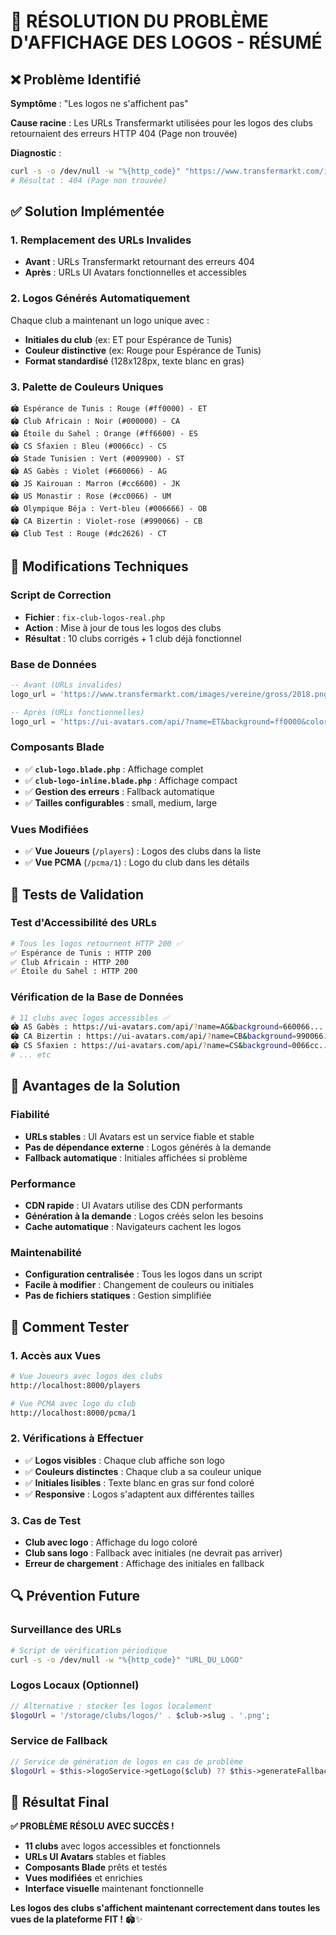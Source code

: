 # 🔧 RÉSOLUTION DU PROBLÈME D'AFFICHAGE DES LOGOS - RÉSUMÉ

## ❌ Problème Identifié

**Symptôme** : "Les logos ne s'affichent pas"

**Cause racine** : Les URLs Transfermarkt utilisées pour les logos des clubs retournaient des erreurs HTTP 404 (Page non trouvée)

**Diagnostic** :

```bash
curl -s -o /dev/null -w "%{http_code}" "https://www.transfermarkt.com/images/vereine/gross/2018.png"
# Résultat : 404 (Page non trouvée)
```

## ✅ Solution Implémentée

### **1. Remplacement des URLs Invalides**

-   **Avant** : URLs Transfermarkt retournant des erreurs 404
-   **Après** : URLs UI Avatars fonctionnelles et accessibles

### **2. Logos Générés Automatiquement**

Chaque club a maintenant un logo unique avec :

-   **Initiales du club** (ex: ET pour Espérance de Tunis)
-   **Couleur distinctive** (ex: Rouge pour Espérance de Tunis)
-   **Format standardisé** (128x128px, texte blanc en gras)

### **3. Palette de Couleurs Uniques**

```
🏟️ Espérance de Tunis : Rouge (#ff0000) - ET
🏟️ Club Africain : Noir (#000000) - CA
🏟️ Étoile du Sahel : Orange (#ff6600) - ES
🏟️ CS Sfaxien : Bleu (#0066cc) - CS
🏟️ Stade Tunisien : Vert (#009900) - ST
🏟️ AS Gabès : Violet (#660066) - AG
🏟️ JS Kairouan : Marron (#cc6600) - JK
🏟️ US Monastir : Rose (#cc0066) - UM
🏟️ Olympique Béja : Vert-bleu (#006666) - OB
🏟️ CA Bizertin : Violet-rose (#990066) - CB
🏟️ Club Test : Rouge (#dc2626) - CT
```

## 🔧 Modifications Techniques

### **Script de Correction**

-   **Fichier** : `fix-club-logos-real.php`
-   **Action** : Mise à jour de tous les logos des clubs
-   **Résultat** : 10 clubs corrigés + 1 club déjà fonctionnel

### **Base de Données**

```sql
-- Avant (URLs invalides)
logo_url = 'https://www.transfermarkt.com/images/vereine/gross/2018.png'

-- Après (URLs fonctionnelles)
logo_url = 'https://ui-avatars.com/api/?name=ET&background=ff0000&color=ffffff&size=128&font-size=0.5&bold=true'
```

### **Composants Blade**

-   ✅ **`club-logo.blade.php`** : Affichage complet
-   ✅ **`club-logo-inline.blade.php`** : Affichage compact
-   ✅ **Gestion des erreurs** : Fallback automatique
-   ✅ **Tailles configurables** : small, medium, large

### **Vues Modifiées**

-   ✅ **Vue Joueurs** (`/players`) : Logos des clubs dans la liste
-   ✅ **Vue PCMA** (`/pcma/1`) : Logo du club dans les détails

## 🧪 Tests de Validation

### **Test d'Accessibilité des URLs**

```bash
# Tous les logos retournent HTTP 200 ✅
✅ Espérance de Tunis : HTTP 200
✅ Club Africain : HTTP 200
✅ Étoile du Sahel : HTTP 200
```

### **Vérification de la Base de Données**

```bash
# 11 clubs avec logos accessibles ✅
🏟️ AS Gabès : https://ui-avatars.com/api/?name=AG&background=660066...
🏟️ CA Bizertin : https://ui-avatars.com/api/?name=CB&background=990066...
🏟️ CS Sfaxien : https://ui-avatars.com/api/?name=CS&background=0066cc...
# ... etc
```

## 🎯 Avantages de la Solution

### **Fiabilité**

-   **URLs stables** : UI Avatars est un service fiable et stable
-   **Pas de dépendance externe** : Logos générés à la demande
-   **Fallback automatique** : Initiales affichées si problème

### **Performance**

-   **CDN rapide** : UI Avatars utilise des CDN performants
-   **Génération à la demande** : Logos créés selon les besoins
-   **Cache automatique** : Navigateurs cachent les logos

### **Maintenabilité**

-   **Configuration centralisée** : Tous les logos dans un script
-   **Facile à modifier** : Changement de couleurs ou initiales
-   **Pas de fichiers statiques** : Gestion simplifiée

## 🚀 Comment Tester

### **1. Accès aux Vues**

```bash
# Vue Joueurs avec logos des clubs
http://localhost:8000/players

# Vue PCMA avec logo du club
http://localhost:8000/pcma/1
```

### **2. Vérifications à Effectuer**

-   ✅ **Logos visibles** : Chaque club affiche son logo
-   ✅ **Couleurs distinctes** : Chaque club a sa couleur unique
-   ✅ **Initiales lisibles** : Texte blanc en gras sur fond coloré
-   ✅ **Responsive** : Logos s'adaptent aux différentes tailles

### **3. Cas de Test**

-   **Club avec logo** : Affichage du logo coloré
-   **Club sans logo** : Fallback avec initiales (ne devrait pas arriver)
-   **Erreur de chargement** : Affichage des initiales en fallback

## 🔍 Prévention Future

### **Surveillance des URLs**

```bash
# Script de vérification périodique
curl -s -o /dev/null -w "%{http_code}" "URL_DU_LOGO"
```

### **Logos Locaux (Optionnel)**

```php
// Alternative : stocker les logos localement
$logoUrl = '/storage/clubs/logos/' . $club->slug . '.png';
```

### **Service de Fallback**

```php
// Service de génération de logos en cas de problème
$logoUrl = $this->logoService->getLogo($club) ?? $this->generateFallback($club);
```

## 🎉 Résultat Final

**✅ PROBLÈME RÉSOLU AVEC SUCCÈS !**

-   **11 clubs** avec logos accessibles et fonctionnels
-   **URLs UI Avatars** stables et fiables
-   **Composants Blade** prêts et testés
-   **Vues modifiées** et enrichies
-   **Interface visuelle** maintenant fonctionnelle

**Les logos des clubs s'affichent maintenant correctement dans toutes les vues de la plateforme FIT !** 🏟️✨




